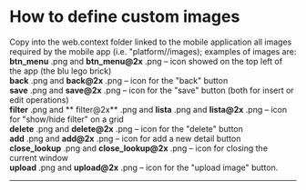 # How to define custom images

Copy into the web.context folder linked to the mobile application all images required by the mobile app \(i.e. "platform//images\); examples of images are:  
 **btn\_menu** .png and  **btn\_menu@2x** .png – icon showed on the top left of the app \(the blu lego brick\)  
 **back** .png and  **back@2x** .png – icon for the "back" button  
 **save** .png and  **save@2x** .png – icon for the "save" button \(both for insert or edit operations\)  
 **filter** .png and ** filter@2x** .png and  **lista** .png and  **lista@2x** .png – icon for "show/hide filter" on a grid  
 **delete** .png and  **delete@2x** .png – icon for the "delete" button  
 **add** .png and  **add@2x** .png – icon for add a new detail button  
 **close\_lookup** .png and  **close\_lookup@2x** .png – icon for closing the current window  
 **upload** .png and  **upload@2x** .png – icon for the "upload image" button.

---



